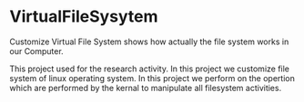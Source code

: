 # VirtualFileSysytem

Customize Virtual File System shows how actually the file system works in our Computer.

This project used for the research activity.
In this project we customize file system of linux operating system.
In this project we perform on the opertion which are performed by the kernal to manipulate all filesystem activities.

